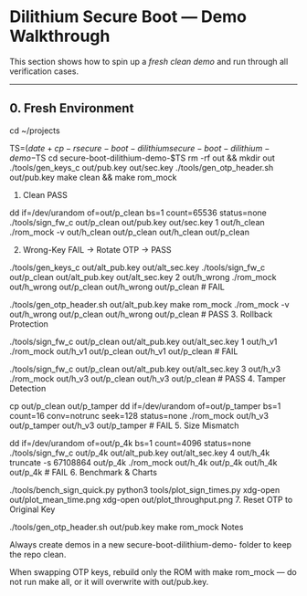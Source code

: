 # Dilithium Secure Boot — Demo Walkthrough

This section shows how to spin up a *fresh clean demo* and run through all verification cases.

---

## 0. Fresh Environment

cd ~/projects

TS=$(date +%Y%m%d_%H%M%S)
cp -r secure-boot-dilithium secure-boot-dilithium-demo-$TS
cd secure-boot-dilithium-demo-$TS
rm -rf out && mkdir out
./tools/gen_keys_c out/pub.key out/sec.key
./tools/gen_otp_header.sh out/pub.key
make clean && make rom_mock
1. Clean PASS

dd if=/dev/urandom of=out/p_clean bs=1 count=65536 status=none
./tools/sign_fw_c out/p_clean out/pub.key out/sec.key 1 out/h_clean
./rom_mock -v out/h_clean out/p_clean out/h_clean out/p_clean

2. Wrong-Key FAIL → Rotate OTP → PASS

./tools/gen_keys_c out/alt_pub.key out/alt_sec.key
./tools/sign_fw_c out/p_clean out/alt_pub.key out/alt_sec.key 2 out/h_wrong
./rom_mock out/h_wrong out/p_clean out/h_wrong out/p_clean   # FAIL

./tools/gen_otp_header.sh out/alt_pub.key
make rom_mock
./rom_mock -v out/h_wrong out/p_clean out/h_wrong out/p_clean   # PASS
3. Rollback Protection


./tools/sign_fw_c out/p_clean out/alt_pub.key out/alt_sec.key 1 out/h_v1
./rom_mock out/h_v1 out/p_clean out/h_v1 out/p_clean         # FAIL

./tools/sign_fw_c out/p_clean out/alt_pub.key out/alt_sec.key 3 out/h_v3
./rom_mock  out/h_v3 out/p_clean out/h_v3 out/p_clean         # PASS
4. Tamper Detection

cp out/p_clean out/p_tamper
dd if=/dev/urandom of=out/p_tamper bs=1 count=16 conv=notrunc seek=128 status=none
./rom_mock out/h_v3 out/p_tamper out/h_v3 out/p_tamper       # FAIL
5. Size Mismatch

dd if=/dev/urandom of=out/p_4k bs=1 count=4096 status=none
./tools/sign_fw_c out/p_4k out/alt_pub.key out/alt_sec.key 4 out/h_4k
truncate -s 67108864 out/p_4k
./rom_mock out/h_4k out/p_4k out/h_4k out/p_4k               # FAIL
6. Benchmark & Charts

./tools/bench_sign_quick.py
python3 tools/plot_sign_times.py
xdg-open out/plot_mean_time.png
xdg-open out/plot_throughput.png
7. Reset OTP to Original Key

./tools/gen_otp_header.sh out/pub.key
make rom_mock
Notes

Always create demos in a new secure-boot-dilithium-demo-<timestamp> folder to keep the repo clean.

When swapping OTP keys, rebuild only the ROM with make rom_mock — do not run make all, or it will overwrite with out/pub.key.



